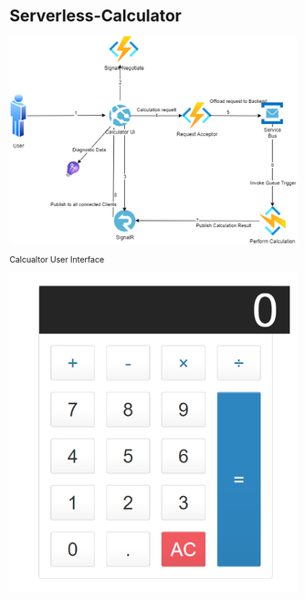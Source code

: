 # Serverless-Calculator

![Screenshot](Serverless-Calculator-5.png)


Calcualtor User Interface

![Screenshot](Calculator-UI.png)

